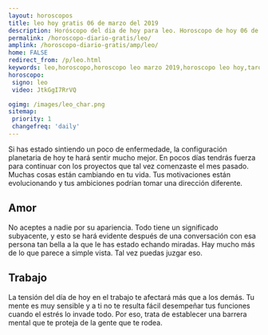 ```yaml
---
layout: horoscopos
title: leo hoy gratis 06 de marzo del 2019 
description: Horóscopo del dia de hoy para leo. Horoscopo de hoy 06 de marzo del 2019. Las predicciones de amor, trabajo, vida personal gratis.
permalink: /horoscopo-diario-gratis/leo/
amplink: /horoscopo-diario-gratis/amp/leo/
home: FALSE
redirect_from: /p/leo.html
keywords: leo,horoscopo,horoscopo leo marzo 2019,horoscopo leo hoy,tarot leo marzo 2019,horoscopo leo,tarot leo hoy,horoscopo de hoy,horoscopo diario,tarot del amor,horoscopo de hoy leo,horoscopo diario del tarot, Horoscopo de hoy leo 06 de marzo del 2019,horóscopo del día,signos zodiacales 2019, el horoscopo de hoy
horoscopo:
 signo: leo
 video: JtkGgI7RrVQ

ogimg: /images/leo_char.png
sitemap:
 priority: 1
 changefreq: 'daily'
---
```



Si has estado sintiendo un poco de enfermedade, la configuración planetaria de hoy te hará sentir mucho mejor. En pocos días tendrás fuerza para continuar con los proyectos que tal vez comenzaste el mes pasado. Muchas cosas están cambiando en tu vida. Tus motivaciones están evolucionando y tus ambiciones podrían tomar una dirección diferente.

## Amor

No aceptes a nadie por su apariencia. Todo tiene un significado subyacente, y esto se hará evidente después de una conversación con esa persona tan bella a la que le has estado echando miradas. Hay mucho más de lo que parece a simple vista. Tal vez puedas juzgar eso.

## Trabajo

La tensión del día de hoy en el trabajo te afectará más que a los demás. Tu mente es muy sensible y a ti no te resulta fácil desempeñar tus funciones cuando el estrés lo invade todo. Por eso, trata de establecer una barrera mental que te proteja de la gente que te rodea.